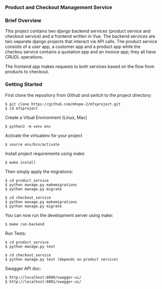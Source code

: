 ### Product and Checkout Management Service

### Brief Overview
This project contains two django backend services (product service and checkout service) and a frontend written in Vue. The backend services are two separate django projects that interact via API calls. The product service consists of a user app, a customer app and a product app while the checkou service contains a quotation app and an invoice app; they all have CRUDL operations.

The frontend app makes requests to both services based on the flow from products to checkout.


### Getting Started

First clone the repository from Github and switch to the project directory:

    $ git clone https://github.com/mhope-2/mfsproject.git
    $ cd mfsproject
    
Create a Vitual Environment (Linux, Mac)

    $ python3 -m venv env

Activate the virtualenv for your project

    $ source env/bin/activate
    
Install project requirements using make:

    $ make install
    
    
Then simply apply the migrations:

    $ cd product_service
    $ python manage.py makemigrations
    $ python manage.py migrate

    $ cd checkout_service
    $ python manage.py makemigrations
    $ python manage.py migrate

    

You can now run the development server using make:

    $ make run-backend

Run Tests:

    $ cd product_service
    $ python manage.py test

    $ cd checkout_service
    $ python manage.py test (depends on product service)


Swagger API doc:

    $ http://localhost:8000/swagger-ui/
    $ http://localhost:8001/swagger-ui/